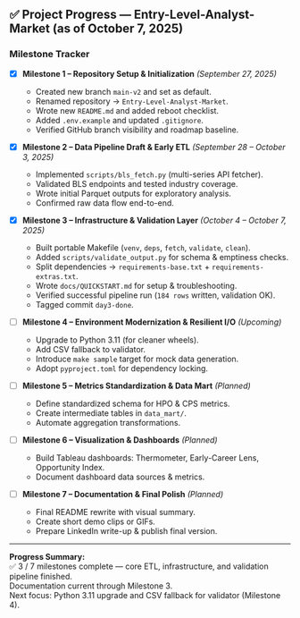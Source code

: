 ## ✅ Project Progress — Entry-Level-Analyst-Market (as of October 7, 2025)

### Milestone Tracker

- [x] **Milestone 1 – Repository Setup & Initialization** *(September 27, 2025)*  
  - Created new branch `main-v2` and set as default.  
  - Renamed repository → `Entry-Level-Analyst-Market`.  
  - Wrote new `README.md` and added reboot checklist.  
  - Added `.env.example` and updated `.gitignore`.  
  - Verified GitHub branch visibility and roadmap baseline.

- [x] **Milestone 2 – Data Pipeline Draft & Early ETL** *(September 28 – October 3, 2025)*  
  - Implemented `scripts/bls_fetch.py` (multi-series API fetcher).  
  - Validated BLS endpoints and tested industry coverage.  
  - Wrote initial Parquet outputs for exploratory analysis.  
  - Confirmed raw data flow end-to-end.

- [x] **Milestone 3 – Infrastructure & Validation Layer** *(October 4 – October 7, 2025)*  
  - Built portable Makefile (`venv`, `deps`, `fetch`, `validate`, `clean`).  
  - Added `scripts/validate_output.py` for schema & emptiness checks.  
  - Split dependencies → `requirements-base.txt` + `requirements-extras.txt`.  
  - Wrote `docs/QUICKSTART.md` for setup & troubleshooting.  
  - Verified successful pipeline run (`184 rows` written, validation OK).  
  - Tagged commit `day3-done`.

- [ ] **Milestone 4 – Environment Modernization & Resilient I/O** *(Upcoming)*  
  - Upgrade to Python 3.11 (for cleaner wheels).  
  - Add CSV fallback to validator.  
  - Introduce `make sample` target for mock data generation.  
  - Adopt `pyproject.toml` for dependency locking.

- [ ] **Milestone 5 – Metrics Standardization & Data Mart** *(Planned)*  
  - Define standardized schema for HPO & CPS metrics.  
  - Create intermediate tables in `data_mart/`.  
  - Automate aggregation transformations.

- [ ] **Milestone 6 – Visualization & Dashboards** *(Planned)*  
  - Build Tableau dashboards: Thermometer, Early-Career Lens, Opportunity Index.  
  - Document dashboard data sources & metrics.

- [ ] **Milestone 7 – Documentation & Final Polish** *(Planned)*  
  - Final README rewrite with visual summary.  
  - Create short demo clips or GIFs.  
  - Prepare LinkedIn write-up & publish final version.

---

**Progress Summary:**  
✅ 3 / 7 milestones complete — core ETL, infrastructure, and validation pipeline finished.  
Documentation current through Milestone 3.  
Next focus: Python 3.11 upgrade and CSV fallback for validator (Milestone 4).
